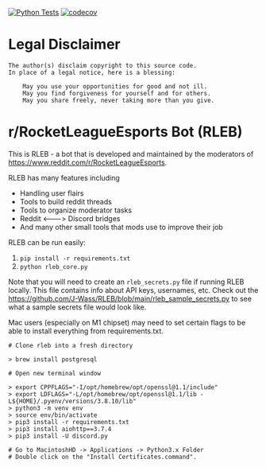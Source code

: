 [![Python Tests](https://github.com/J-Wass/RLEB/actions/workflows/main.yml/badge.svg?branch=main)](https://github.com/J-Wass/RLEB/actions/workflows/main.yml)
[![codecov](https://codecov.io/github/J-Wass/RLEB/branch/main/graph/badge.svg?token=51JCI81BGZ)](https://codecov.io/github/J-Wass/RLEB) 

# Legal Disclaimer

    The author(s) disclaim copyright to this source code.
    In place of a legal notice, here is a blessing:

    	May you use your opportunities for good and not ill.
    	May you find forgiveness for yourself and for others.
    	May you share freely, never taking more than you give.


# r/RocketLeagueEsports Bot (RLEB)

This is RLEB - a bot that is developed and maintained by the moderators of https://www.reddit.com/r/RocketLeagueEsports.

RLEB has many features including

- Handling user flairs
- Tools to build reddit threads
- Tools to organize moderator tasks
- Reddit <---> Discord bridges
- And many other small tools that mods use to improve their job

RLEB can be run easily:

1. `pip install -r requirements.txt`
2. `python rleb_core.py`

Note that you will need to create an `rleb_secrets.py` file if running RLEB locally. This file contains info about API keys, usernames, etc. Check out the https://github.com/J-Wass/RLEB/blob/main/rleb_sample_secrets.py to see what a sample secrets file would look like.

Mac users (especially on M1 chipset) may need to set certain flags to be able to install everything from requirements.txt.

	# Clone rleb into a fresh directory

	> brew install postgresql

	# Open new terminal window

	> export CPPFLAGS="-I/opt/homebrew/opt/openssl@1.1/include"
	> export LDFLAGS="-L/opt/homebrew/opt/openssl@1.1/lib -L${HOME}/.pyenv/versions/3.8.10/lib"
	> python3 -m venv env
	> source env/bin/activate
	> pip3 install -r requirements.txt
	> pip3 install aiohttp==3.7.4
	> pip3 install -U discord.py

	# Go to MacintoshHD -> Applications -> Python3.x Folder
	# Double click on the "Install Certificates.command".

